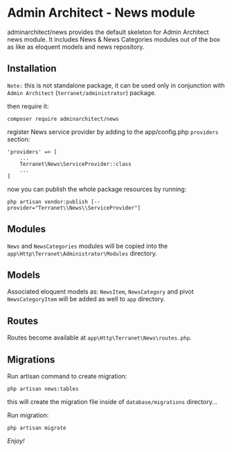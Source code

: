 # Admin Architect - News module
adminarchitect/news provides the default skeleton for Admin Architect news module.
It includes News &amp; News Categories modules out of the box as like as eloquent models and news repository.

## Installation

`Note:` this is not standalone package, it can be used only in conjunction with `Admin Architect` (`terranet/administrator`) package.


then require it:

```
composer require adminarchitect/news
```

register News service provider by adding to the app/config.php `providers` section:

```
'providers' => [
	...
	Terranet\News\ServiceProvider::class
	...
]
```

now you can publish the whole package resources by running:

```
php artisan vendor:publish [--provider="Terranet\\News\\ServiceProvider"]
```

## Modules
`News` and `NewsCategories` modules will be copied into the `app\Http\Terranet\Administrator\Modules` directory.

## Models
Associated eloquent models as: `NewsItem`, `NewsCategory` and pivot `NewsCategoryItem` will be added as well to `app` directory.

## Routes
Routes become available at `app\Http\Terranet\News\routes.php`.

## Migrations
Run artisan command to create migration:

```
php artisan news:tables
```

this will create the migration file inside of `database/migrations` directory...

Run migration:
```
php artisan migrate
```

*Enjoy!*
